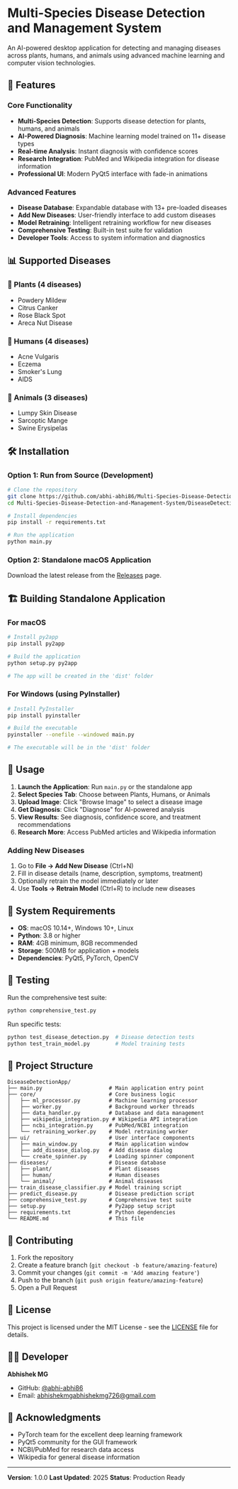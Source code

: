 # Multi-Species Disease Detection and Management System

An AI-powered desktop application for detecting and managing diseases across plants, humans, and animals using advanced machine learning and computer vision technologies.

## 🚀 Features

### Core Functionality
- **Multi-Species Detection**: Supports disease detection for plants, humans, and animals
- **AI-Powered Diagnosis**: Machine learning model trained on 11+ disease types
- **Real-time Analysis**: Instant diagnosis with confidence scores
- **Research Integration**: PubMed and Wikipedia integration for disease information
- **Professional UI**: Modern PyQt5 interface with fade-in animations

### Advanced Features
- **Disease Database**: Expandable database with 13+ pre-loaded diseases
- **Add New Diseases**: User-friendly interface to add custom diseases
- **Model Retraining**: Intelligent retraining workflow for new diseases
- **Comprehensive Testing**: Built-in test suite for validation
- **Developer Tools**: Access to system information and diagnostics

## 📊 Supported Diseases

### 🌱 Plants (4 diseases)
- Powdery Mildew
- Citrus Canker
- Rose Black Spot
- Areca Nut Disease

### 👤 Humans (4 diseases)
- Acne Vulgaris
- Eczema
- Smoker's Lung
- AIDS

### 🐾 Animals (3 diseases)
- Lumpy Skin Disease
- Sarcoptic Mange
- Swine Erysipelas

## 🛠️ Installation

### Option 1: Run from Source (Development)
```bash
# Clone the repository
git clone https://github.com/abhi-abhi86/Multi-Species-Disease-Detection-and-Management-System.git
cd Multi-Species-Disease-Detection-and-Management-System/DiseaseDetectionApp

# Install dependencies
pip install -r requirements.txt

# Run the application
python main.py
```

### Option 2: Standalone macOS Application
Download the latest release from the [Releases](https://github.com/abhi-abhi86/Multi-Species-Disease-Detection-and-Management-System/releases) page.

## 🏗️ Building Standalone Application

### For macOS
```bash
# Install py2app
pip install py2app

# Build the application
python setup.py py2app

# The app will be created in the 'dist' folder
```

### For Windows (using PyInstaller)
```bash
# Install PyInstaller
pip install pyinstaller

# Build the executable
pyinstaller --onefile --windowed main.py

# The executable will be in the 'dist' folder
```

## 🎯 Usage

1. **Launch the Application**: Run `main.py` or the standalone app
2. **Select Species Tab**: Choose between Plants, Humans, or Animals
3. **Upload Image**: Click "Browse Image" to select a disease image
4. **Get Diagnosis**: Click "Diagnose" for AI-powered analysis
5. **View Results**: See diagnosis, confidence score, and treatment recommendations
6. **Research More**: Access PubMed articles and Wikipedia information

### Adding New Diseases
1. Go to **File → Add New Disease** (Ctrl+N)
2. Fill in disease details (name, description, symptoms, treatment)
3. Optionally retrain the model immediately or later
4. Use **Tools → Retrain Model** (Ctrl+R) to include new diseases

## 🔧 System Requirements

- **OS**: macOS 10.14+, Windows 10+, Linux
- **Python**: 3.8 or higher
- **RAM**: 4GB minimum, 8GB recommended
- **Storage**: 500MB for application + models
- **Dependencies**: PyQt5, PyTorch, OpenCV

## 🧪 Testing

Run the comprehensive test suite:
```bash
python comprehensive_test.py
```

Run specific tests:
```bash
python test_disease_detection.py  # Disease detection tests
python test_train_model.py        # Model training tests
```

## 📁 Project Structure

```
DiseaseDetectionApp/
├── main.py                     # Main application entry point
├── core/                       # Core business logic
│   ├── ml_processor.py         # Machine learning processor
│   ├── worker.py               # Background worker threads
│   ├── data_handler.py         # Database and data management
│   ├── wikipedia_integration.py # Wikipedia API integration
│   ├── ncbi_integration.py     # PubMed/NCBI integration
│   └── retraining_worker.py    # Model retraining worker
├── ui/                         # User interface components
│   ├── main_window.py          # Main application window
│   ├── add_disease_dialog.py   # Add disease dialog
│   └── create_spinner.py       # Loading spinner component
├── diseases/                   # Disease database
│   ├── plant/                  # Plant diseases
│   ├── human/                  # Human diseases
│   └── animal/                 # Animal diseases
├── train_disease_classifier.py # Model training script
├── predict_disease.py          # Disease prediction script
├── comprehensive_test.py       # Comprehensive test suite
├── setup.py                    # Py2app setup script
├── requirements.txt            # Python dependencies
└── README.md                   # This file
```

## 🤝 Contributing

1. Fork the repository
2. Create a feature branch (`git checkout -b feature/amazing-feature`)
3. Commit your changes (`git commit -m 'Add amazing feature'`)
4. Push to the branch (`git push origin feature/amazing-feature`)
5. Open a Pull Request

## 📝 License

This project is licensed under the MIT License - see the [LICENSE](LICENSE) file for details.

## 👨‍💻 Developer

**Abhishek MG**
- GitHub: [@abhi-abhi86](https://github.com/abhi-abhi86)
- Email: abhishekmgabhishekmg726@gmail.com

## 🙏 Acknowledgments

- PyTorch team for the excellent deep learning framework
- PyQt5 community for the GUI framework
- NCBI/PubMed for research data access
- Wikipedia for general disease information

---

**Version**: 1.0.0
**Last Updated**: 2025
**Status**: Production Ready
